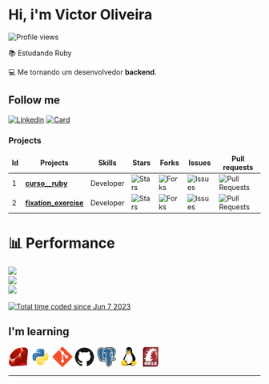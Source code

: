 # Hi, i'm Victor Oliveira



<p align="left"> <img src="https://komarev.com/ghpvc/?username=Juliasil&color=yellow" alt="Profile views" /> </p>

:books: Estudando Ruby

:computer: Me tornando um desenvolvedor **backend**.

## Follow me

<div>

[![Linkedin](https://img.shields.io/badge/Victor_Oliveira-%230077B5.svg?&logo=Linkedin&logoColor=white)](https://www.linkedin.com/in/victor-oliveira-785116195/) 
[![Card](https://img.shields.io/badge/Repositório-%230077B5.svg?&logo=github&logoColor=black&color=B8B8B8)](https://github.com/victoroliveira59?tab=repositories)

<h3>Projects</h3>
<table>
    <thead align="center">
        <tr border: none;>
            <td><b>Id</b></td>
	        <td><b>Projects</b></td>
	        <td><b>Skills</b></td>
            <td><b>Stars</b></td>
            <td><b>Forks</b></td>
            <td><b>Issues</b></td>
            <td><b>Pull requests</b></td>
        </tr>
    </thead>
    <tbody>
	<tr>
		<td>1</td>
            	<td><a href="https://github.com/victoroliveira59/curso__ruby"><b>curso__ruby</b></a></td>
		<td>Developer</td>
            	<td><img alt="Stars" src="https://img.shields.io/github/stars/victoroliveira59/curso__ruby" /></td>
            	<td><img alt="Forks" src="https://img.shields.io/github/forks/victoroliveira59/curso__ruby" /></td>
            	<td><img alt="Issues" src="https://img.shields.io/github/issues/victoroliveira59/curso__ruby" /></td>
            	<td><img alt="Pull Requests" src="https://img.shields.io/github/issues-pr/victoroliveira59/curso__ruby" /></td>
        </tr>
	 <tr>
		<td>2</td>
            	<td><a href="https://github.com/victoroliveira59/fixation_exercise"><b>fixation_exercise</b></a></td>
		<td>Developer</td>
            	<td><img alt="Stars" src="https://img.shields.io/github/stars/victoroliveira59/fixation_exercise" /></td>
            	<td><img alt="Forks" src="https://img.shields.io/github/forks/victoroliveira59/fixation_exercise" /></td>
            	<td><img alt="Issues" src="https://img.shields.io/github/issues/victoroliveira59/fixation_exercise" /></td>
            	<td><img alt="Pull Requests" src="https://img.shields.io/github/issues-pr/victoroliveira59/fixation_exercise" /></td>
        </tr>
    </tbody>
</table>



 
# 📊 Performance 
![](https://github-readme-stats.vercel.app/api?username=victroliveira59&theme=blue-green&hide_border=true&include_all_commits=true&count_private=true)<br/>
![](https://github-readme-streak-stats.herokuapp.com/?user=victoroliveira59&theme=blue-green&hide_border=true)<br/>
![](https://github-readme-stats.vercel.app/api/top-langs/?username=victoroliveira59&theme=blue-green&hide_border=true&include_all_commits=true&count_private=true&layout=compact)

<a href="https://wakatime.com/@7c9ca4f0-00a0-4a46-a2d3-9cdaf1def02e"><img src="https://wakatime.com/badge/user/7c9ca4f0-00a0-4a46-a2d3-9cdaf1def02e.svg" alt="Total time coded since Jun 7 2023" /></a>

## I'm learning

<a href="https://stackshare.io/ruby" target="_blank"><img src="https://github.com/devicons/devicon/raw/master/icons/ruby/ruby-original.svg" alt="ruby" width="40" height="40" /></a>
<a href="https://stackshare.io/python" target="_blank"><img src="https://github.com/devicons/devicon/raw/master/icons/python/python-original.svg" alt="python" width="40" height="40" /></a> 
<a href="https://stackshare.io/git" target="_blank"><img src="https://github.com/devicons/devicon/raw/master/icons/git/git-original.svg" alt="git" width="40" height="40" /></a> 
<a href="https://stackshare.io/github" target="_blank"><img src="https://github.com/devicons/devicon/raw/master/icons/github/github-original.svg" alt="github" width="40" height="40" /></a> 
<a href="https://stackshare.io/postgresql" target="_blank"><img src="https://github.com/devicons/devicon/raw/master/icons/postgresql/postgresql-original.svg" alt="postgresql" width="40" height="40" /></a> 
<a href="https://stackshare.io/linux" target="_blank"><img src="https://github.com/devicons/devicon/raw/master/icons/linux/linux-original.svg" alt="linux" width="40" height="40" /></a> 
<a href="https://stackshare.io/rails" target="_blank"><img src="https://github.com/devicons/devicon/raw/master/icons/rails/rails-original-wordmark.svg" alt="rails" width="40" height="40" /></a>


</p>
<hr>
</div>
